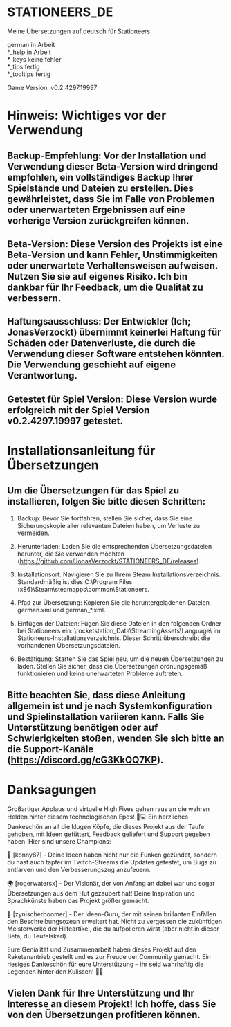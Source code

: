 # STATIONEERS_DE
Meine Übersetzungen auf deutsch für Stationeers

german in Arbeit  
*_help in Arbeit  
*_keys keine fehler  
*_tips fertig  
*_tooltips fertig  

Game Version: v0.2.4297.19997


# Hinweis: Wichtiges vor der Verwendung

## Backup-Empfehlung: Vor der Installation und Verwendung dieser Beta-Version wird dringend empfohlen, ein vollständiges Backup Ihrer Spielstände und Dateien zu erstellen. Dies gewährleistet, dass Sie im Falle von Problemen oder unerwarteten Ergebnissen auf eine vorherige Version zurückgreifen können.

## Beta-Version: Diese Version des Projekts ist eine Beta-Version und kann Fehler, Unstimmigkeiten oder unerwartete Verhaltensweisen aufweisen. Nutzen Sie sie auf eigenes Risiko. Ich bin dankbar für Ihr Feedback, um die Qualität zu verbessern.

## Haftungsausschluss: Der Entwickler (Ich; JonasVerzockt) übernimmt keinerlei Haftung für Schäden oder Datenverluste, die durch die Verwendung dieser Software entstehen könnten. Die Verwendung geschieht auf eigene Verantwortung.

## Getestet für Spiel Version: Diese Version wurde erfolgreich mit der Spiel Version v0.2.4297.19997 getestet.

# Installationsanleitung für Übersetzungen  
  
  
## Um die Übersetzungen für das Spiel zu installieren, folgen Sie bitte diesen Schritten:

1. Backup: Bevor Sie fortfahren, stellen Sie sicher, dass Sie eine Sicherungskopie aller relevanten Dateien haben, um Verluste zu vermeiden.

2. Herunterladen: Laden Sie die entsprechenden Übersetzungsdateien herunter, die Sie verwenden möchten (https://github.com/JonasVerzockt/STATIONEERS_DE/releases).

3. Installationsort: Navigieren Sie zu Ihrem Steam Installationsverzeichnis. Standardmäßig ist dies C:\Program Files (x86)\Steam\steamapps\common\Stationeers.

4. Pfad zur Übersetzung: Kopieren Sie die heruntergeladenen Dateien german.xml und german_*.xml.

5. Einfügen der Dateien: Fügen Sie diese Dateien in den folgenden Ordner bei Stationeers ein: \rocketstation_Data\StreamingAssets\Language\ im Stationeers-Installationsverzeichnis. Dieser Schritt überschreibt die vorhandenen Übersetzungsdateien.

6. Bestätigung: Starten Sie das Spiel neu, um die neuen Übersetzungen zu laden. Stellen Sie sicher, dass die Übersetzungen ordnungsgemäß funktionieren und keine unerwarteten Probleme auftreten.

## Bitte beachten Sie, dass diese Anleitung allgemein ist und je nach Systemkonfiguration und Spielinstallation variieren kann. Falls Sie Unterstützung benötigen oder auf Schwierigkeiten stoßen, wenden Sie sich bitte an die Support-Kanäle (https://discord.gg/cG3KkQQ7KP).

# Danksagungen

Großartiger Applaus und virtuelle High Fives gehen raus an die wahren Helden hinter diesem technologischen Epos! 🎉💻 Ein herzliches Dankeschön an all die klugen Köpfe, die dieses Projekt aus der Taufe gehoben, mit Ideen gefüttert, Feedback geliefert und Support gegeben haben. Hier sind unsere Champions:

🤖 [konny87] - Deine Ideen haben nicht nur die Funken gezündet, sondern du hast auch tapfer im Twitch-Streams die Updates getestet, um Bugs zu entlarven und den Verbesserungszug anzufeuern.

🌍 [rogerwatersx] - Der Visionär, der von Anfang an dabei war und sogar Übersetzungen aus dem Hut gezaubert hat! Deine Inspiration und Sprachkünste haben das Projekt größer gemacht.

🤯 [zynischerboomer] - Der Ideen-Guru, der mit seinen brillanten Einfällen den Beschreibungsozean erweitert hat. Nicht zu vergessen die zukünftigen Meisterwerke der Hilfeartikel, die du aufpolieren wirst (aber nicht in dieser Beta, du Teufelskerl).

Eure Genialität und Zusammenarbeit haben dieses Projekt auf den Raketenantrieb gestellt und es zur Freude der Community gemacht. Ein riesiges Dankeschön für eure Unterstützung – ihr seid wahrhaftig die Legenden hinter den Kulissen! 🚀🙌 

## Vielen Dank für Ihre Unterstützung und Ihr Interesse an diesem Projekt! Ich hoffe, dass Sie von den Übersetzungen profitieren können.
